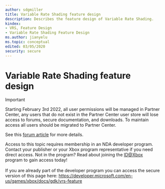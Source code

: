 ```yaml
---
author: sdgmiller
title: Variable Rate Shading feature design
description: Describes the feature design of Variable Rate Shading.
kindex:
- VRS, Feature Design
- Variable Rate Shading Feature Design
ms.author: jianyelu
ms.topic: conceptual
edited: 03/05/2020
security: secure
---
```


# Variable Rate Shading feature design
> [!IMPORTANT]
> Starting February 3rd 2022, all user permissions will be managed in Partner Center, any users that do not exist in the Partner Center user store will lose access to forums, secure documentation, and downloads. To maintain access all users should be migrated to Partner Center. <p></p>See this <a href="https://forums.xboxlive.com/articles/132187/breaking-change-user-access-for-forums-secure-docu.html">forum article</a> for more details.  

 Access to this topic requires membership in an NDA developer program. Contact your publisher or your Xbox program representative if you need direct access. Not in the program? Read about joining the <a href="https://www.xbox.com/Developers/id">ID@Xbox</a> program to gain access today!  <br/><br/>If you are already part of the developer program you can access the secure version of this page here: <a target="_blank" href="https://developer.microsoft.com/en-us/games/xbox/docs/gdk/vrs-feature">https://developer.microsoft.com/en-us/games/xbox/docs/gdk/vrs-feature</a>
